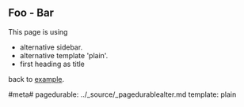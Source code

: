 
## Foo - Bar
This page is using 

* alternative sidebar.
* alternative template 'plain'.
* first heading as title

back to [example](example).

#meta#
pagedurable: ../_source/_pagedurablealter.md
template: plain
